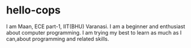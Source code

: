 # hello-cops
 
I am Maan, ECE part-1, IIT(BHU) Varanasi.
I am a beginner and enthusiast about computer programming. I am trying my best to learn as much as I can,about programming and related skills. 
